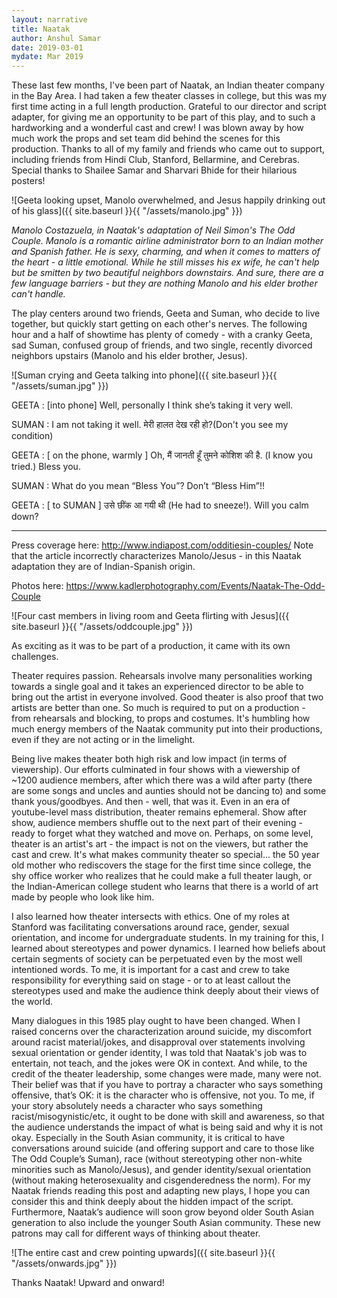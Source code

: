 ```yaml
---
layout: narrative
title: Naatak
author: Anshul Samar
date: 2019-03-01
mydate: Mar 2019
---
```


These last few months, I've been part of Naatak, an Indian theater
company in the Bay Area. I had taken a few theater classes in college,
but this was my first time acting in a full length
production. Grateful to our director and script adapter, for giving me an opportunity to be part of
this play, and to such a hardworking and a wonderful cast and crew! I
was blown away by how much work the props and set team did behind the
scenes for this production. Thanks to all of my family and
friends who came out to support, including friends from Hindi Club,
Stanford, Bellarmine, and Cerebras. Special thanks to Shailee
Samar and Sharvari Bhide for their hilarious posters! 

![Geeta looking upset, Manolo overwhelmed, and Jesus happily drinking
 out of his glass]({{ site.baseurl }}{{ "/assets/manolo.jpg"  }})

<i>Manolo Costazuela, in Naatak's adaptation of Neil Simon's The Odd
Couple. Manolo is a romantic airline administrator born to an Indian
mother and Spanish father. He is sexy, charming, and when it comes to
matters of the heart - a little emotional. While he still misses his
ex wife, he can't help but be smitten by two beautiful neighbors
downstairs. And sure, there are a few language barriers - but they are
nothing Manolo and his elder brother can't handle.</i>

The play centers around two friends, Geeta and Suman, who decide to
live together, but quickly start getting on each other's nerves. The
following hour and a half of showtime has plenty of comedy - with a
cranky Geeta, sad Suman, confused group of friends, and two single,
recently divorced neighbors upstairs (Manolo and his elder brother,
Jesus).

![Suman crying and Geeta talking into phone]({{ site.baseurl }}{{ "/assets/suman.jpg"  }})

GEETA : [into phone] Well, personally I think she’s taking it very
well.

SUMAN : I am not taking it well. मेरी हालत देख रही हो?(Don't you see my condition)

GEETA : [ on the phone, warmly ] Oh, मैं जानती हूँ तुमने कोशिश की है. (I know
you tried.)  Bless
you.

SUMAN : What do you mean “Bless You”? Don’t “Bless Him”!!

GEETA : [ to SUMAN ] उसे छींक आ गयी थी (He had to sneeze!). Will you
calm down?


-------------

Press coverage here: http://www.indiapost.com/odditiesin-couples/
Note that the article incorrectly characterizes Manolo/Jesus - in this
Naatak adaptation they are of Indian-Spanish origin.  

Photos here:
https://www.kadlerphotography.com/Events/Naatak-The-Odd-Couple

![Four cast members in living room and Geeta flirting with Jesus]({{ site.baseurl }}{{ "/assets/oddcouple.jpg"  }})

As exciting as it was to be part of a production, it came with its own
challenges.  

Theater requires passion. Rehearsals involve many
personalities working towards a single goal and it takes an
experienced director to be able to bring out the artist in everyone
involved. Good theater is also proof that two artists are better than
one. So much is required to put on a production -
from rehearsals and blocking, to props and costumes. It's humbling how much energy members of the
Naatak community put into their productions, even if they are not
acting or in the limelight.

Being live makes theater both high risk and low impact (in terms of viewership). Our efforts culminated in four shows with a viewership of ~1200 audience members, after which there was a wild after party (there are some songs and uncles and aunties should not be dancing to) and some thank yous/goodbyes. And then - well, that was it. Even in an era of youtube-level mass distribution, theater remains ephemeral. Show after show, audience members shuffle out to the next part of their evening - ready to forget what they watched and move on. Perhaps, on some level, theater is an artist's art - the impact is not on the viewers, but rather the cast and crew. It's what makes community theater so special... the 50 year old mother who rediscovers the stage  for the first time since college, the shy office worker  who realizes that he could make a full theater laugh, or the Indian-American college student who learns that there is a world of art made by people who look like him.

I also learned how theater intersects with
ethics. One of my roles at Stanford was facilitating conversations
around race, gender, sexual orientation, and income for undergraduate students. In my training for this, I learned about stereotypes and power dynamics. I learned how beliefs about certain segments of society can be perpetuated even by the most well intentioned words. To me, it is important for a cast and crew to take responsibility for everything said on
stage - or to at least callout the stereotypes used and make the audience think deeply about their
 views of the world. 

Many dialogues in this 1985 play ought to have been changed. When I
raised concerns over the characterization
around suicide, my discomfort around racist material/jokes, 
and disapproval over statements involving sexual orientation or gender identity, I was told that Naatak's job was to entertain, not teach, and the jokes were
OK in context. And while, to the credit of the theater leadership, some changes were made, many were not. Their belief was that if
you have to portray a character who says something offensive, that’s OK: it is the character who is offensive, not you. To me, if your story absolutely
needs a character who says something racist/misogynistic/etc,
it ought to be done with skill and
awareness, so that the audience understands the impact of what is
being said and why it is not okay. Especially in the
South Asian community, it is critical to have conversations around suicide (and offering support and care to those like The Odd Couple’s
Suman), race (without stereotyping other non-white minorities such as
Manolo/Jesus), and gender identity/sexual orientation (without making
heterosexuality and cisgenderedness the norm). For my Naatak friends
reading this post and adapting new plays, I hope you can consider this and think deeply about the hidden impact of the script. Furthermore, Naatak’s audience will
soon grow beyond older South Asian generation to also include the
younger South Asian community. These new patrons may call for
different ways of thinking about theater. 

![The entire cast and crew pointing upwards]({{ site.baseurl }}{{ "/assets/onwards.jpg"  }})

Thanks Naatak! Upward and onward! 

